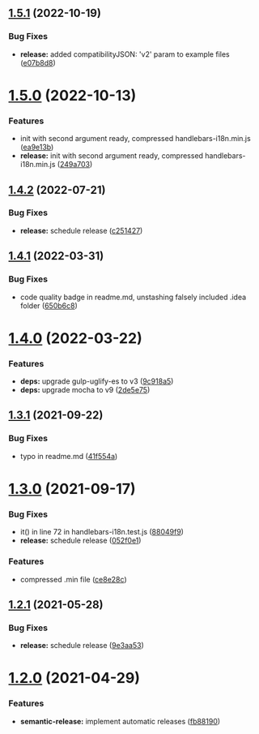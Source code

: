 ## [1.5.1](https://github.com/fwalzel/handlebars-i18n/compare/1.5.0...1.5.1) (2022-10-19)


### Bug Fixes

* **release:** added compatibilityJSON: 'v2' param to example files ([e07b8d8](https://github.com/fwalzel/handlebars-i18n/commit/e07b8d8cfe51035dc2ab1a3cc5dd5e8e2b57ca67))

# [1.5.0](https://github.com/fwalzel/handlebars-i18n/compare/1.4.2...1.5.0) (2022-10-13)


### Features

* init with second argument ready, compressed handlebars-i18n.min.js ([ea9e13b](https://github.com/fwalzel/handlebars-i18n/commit/ea9e13bc655e54d6000d437793a88fc555beb2a2))
* **release:** init with second argument ready, compressed handlebars-i18n.min.js ([249a703](https://github.com/fwalzel/handlebars-i18n/commit/249a70334fe04cf1f036b50f70bdb64d662e8f42))

## [1.4.2](https://github.com/fwalzel/handlebars-i18n/compare/1.4.1...1.4.2) (2022-07-21)


### Bug Fixes

* **release:** schedule release ([c251427](https://github.com/fwalzel/handlebars-i18n/commit/c251427819f31c407974622d4ed7a49dafa76e25))

## [1.4.1](https://github.com/fwalzel/handlebars-i18n/compare/1.4.0...1.4.1) (2022-03-31)


### Bug Fixes

* code quality badge in readme.md, unstashing falsely included .idea folder ([650b6c8](https://github.com/fwalzel/handlebars-i18n/commit/650b6c81ae796ad56c3ac59310273f4cf154e2c0))

# [1.4.0](https://github.com/fwalzel/handlebars-i18n/compare/1.3.1...1.4.0) (2022-03-22)


### Features

* **deps:** upgrade gulp-uglify-es to v3 ([9c918a5](https://github.com/fwalzel/handlebars-i18n/commit/9c918a5b2bb9d6575c106abff5b57922e208f9ac))
* **deps:** upgrade mocha to v9 ([2de5e75](https://github.com/fwalzel/handlebars-i18n/commit/2de5e75862467e32a2f5ce65ba520520844d3b53))

## [1.3.1](https://github.com/fwalzel/handlebars-i18n/compare/1.3.0...1.3.1) (2021-09-22)


### Bug Fixes

* typo in readme.md ([41f554a](https://github.com/fwalzel/handlebars-i18n/commit/41f554a4aa1ed83b63a458dc1ef84b5692733d8b))

# [1.3.0](https://github.com/fwalzel/handlebars-i18n/compare/1.2.1...1.3.0) (2021-09-17)


### Bug Fixes

* it() in line 72 in handlebars-i18n.test.js ([88049f9](https://github.com/fwalzel/handlebars-i18n/commit/88049f94c7dbf72ee58b713e0a3ab494a4cde28f))
* **release:** schedule release ([052f0e1](https://github.com/fwalzel/handlebars-i18n/commit/052f0e1e5cbae779060fe45c604fc97bf0b1c34f))


### Features

* compressed .min file ([ce8e28c](https://github.com/fwalzel/handlebars-i18n/commit/ce8e28cddbec9ee8e0e3188fbe24ff404eb8a63f))

## [1.2.1](https://github.com/fwalzel/handlebars-i18n/compare/1.2.0...1.2.1) (2021-05-28)


### Bug Fixes

* **release:** schedule release ([9e3aa53](https://github.com/fwalzel/handlebars-i18n/commit/9e3aa534a83466c242525c76a802d2b6d9d14623))

# [1.2.0](https://github.com/fwalzel/handlebars-i18n/compare/1.1.5...1.2.0) (2021-04-29)


### Features

* **semantic-release:** implement automatic releases ([fb88190](https://github.com/fwalzel/handlebars-i18n/commit/fb88190724aac1ea426caec533bed1dabc59d247))
